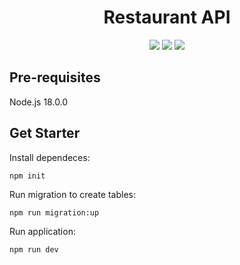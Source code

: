 
<h1 align="center">Restaurant API</h1>

<p align="center">
    <img src="https://img.shields.io/badge/Javascript-yellow" />
    <img src="https://img.shields.io/badge/-node.js-green" />
    <img src="https://img.shields.io/badge/TypeScript-blue">
</p>

## Pre-requisites
  Node.js 18.0.0

## Get Starter

Install dependeces:

`npm init`

Run migration to create tables:

`npm run migration:up`

Run application:

`npm run dev`
